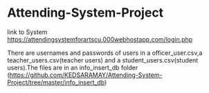# Attending-System-Project

link to System https://attendingsystemforartscu.000webhostapp.com/login.php

There are usernames and passwords of users in a officer_user.csv,a teacher_users.csv(teacher users) and a student_users.csv(student users).The files are in an info_insert_db folder (https://github.com/KEDSARAMAY/Attending-System-Project/tree/master/info_insert_db) 
